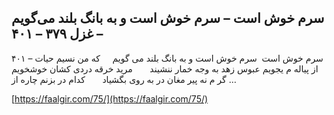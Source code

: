 ## سرم خوش است – سرم خوش است و به بانگ بلند می‌گویم – غزل ۳۷۹ – ۴۰۱


۴۰۱ &#8211; سرم خوش است  سرم خوش است و به بانگ بلند می گویم     که من نسیم حیات از پیاله م یجویم عبوس زهد به وجه خمار ننشیند       مرید خرقه دردی کشان خوشخویم گر م نه پیر مغان در به روی بگشیاد       کدام در بزنم چاره از &#8230;

[https://faalgir.com/75/](https://faalgir.com/75/) 